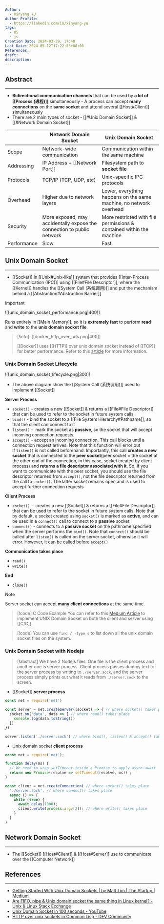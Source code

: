 ```yaml
---
Author:
  - Xinyang YU
Author Profile:
  - https://linkedin.com/in/xinyang-yu
tags:
  - OS
  - js
Creation Date: 2024-03-29, 17:48
Last Date: 2024-05-12T17:22:53+08:00
References: 
draft: 
description: 
---
```

## Abstract
---
- **Bidirectional communication channels** that can be used by **a lot of [[Process (进程)]]** simultaneously - A process can accept **many connections** on the **same socket** and attend several [[Host#Client]] simultaneously
- There are 2 main types of socket - [[#Unix Domain Socket]] & [[#Network Domain Socket]]


|             | Network Domain Socket                                                  | Unix Domain Socket                                                   |
| ----------- | ---------------------------------------------------------------------- | -------------------------------------------------------------------- |
| Scope       | Network-wide communication                                             | Communication within the same machine                                |
| Addressing  | IP Address + [[Network Port]]                                          | Filesystem path to **socket file**                                   |
| Protocols   | TCP/IP (TCP, UDP, etc)                                                 | Unix-specific IPC protocols                                          |
| Overhead    | Higher due to network layers                                           | Lower, everything happens on the same machine, no network overhead   |
| Security    | More exposed, may accidentally expose the connection to public network | More restricted with file permissions & contained within the machine |
| Performance | Slow                                                                   | Fast                                                                 |


## Unix Domain Socket
---
- [[Socket]] in [[Unix#Unix-like]] system that provides [[Inter-Process Communication (IPC)]] using [[File#File Descriptor]], where the [[Kernel]] handles the [[System Call (系统调用)]] and put the mechanism behind a [[Abstraction#Abstraction Barrier]]

>[!important]
> ![[unix_domain_socket_performance.png|400]]
> 
> Runs entirely in [[Main Memory]], so it is **extremely fast** to perform **read** and **write** to the **unix domain socket file**.

>[!info]
> ![[docker_http_over_uds.png|400]]
> 
> [[Docker]] uses [[HTTP]] over unix domain socket instead of [[TCP]] for better performance. Refer to this [article](https://dev.to/rajasegar/http-over-unix-sockets-in-common-lisp-4l72) for more information.


### Unix Domain Socket Lifecycle
![[unix_domain_socket_lifecycle.png|300]]

- The above diagram show the [[System Call (系统调用)]] used to implement [[Socket]]

**Server Process** 
- `socket()` - creates a new [[Socket]] & returns a [[File#File Descriptor]] that can be used to refer to the socket in future system calls
- `bind()` - bind the socket to a [[File System Hierarchy#Pathname]], so that the client can connect to it
- `listen()` -  mark the socket as **passive**, so the socket that will accept incoming connection requests
- `accept()` - accept an incoming connection. This call blocks until a connection request arrives. Note that this function will error out if `listen()` is not called beforehand. Importantly, this call **creates a new socket** that is connected to the **peer socket**(peer socket = the socket at the other end of the connection, in this case, socket created by client process) and **returns a file descriptor associated with it**. So, if you want to communicate with the peer socket, you should use the file descriptor returned from `accept()`, not the file descriptor returned from the call to `socket()`. The latter socket remains open and is used to accept further connection requests


**Client Process**
- `socket()` -  creates a new [[Socket]] & returns a [[File#File Descriptor]] that can be used to refer to the socket in future system calls. Note that by default, a socket created using `socket()` is marked as **active**, and can be used in a `connect()` call to connect to a **passive** socket
- `connect()` - connects to a **passive socket** on the pathname specified when the server performs the `bind()`. Note that `connect()` should be called after `listen()` is called on the server socket, otherwise it will error. However, it can be called before `accept()`

**Communication takes place**
- `read()`
- `write()`

**End**
- `close()`


>[!note]
> Server socket can accept **many client connections** at the same time.

>[!code] C Code Example
> You can refer to this [Medium Article](https://medium.com/swlh/getting-started-with-unix-domain-sockets-4472c0db4eb1) to implement UNIX Domain Socket on both the client and server using [[C/C]].

>[!code]
> You can use `find / -type s` to list down all the unix domain socket files on the system.

### Unix Domain Socket with Nodejs

>[!abstract]
> We have 2 Nodejs files. One file is the client process and another one is server process. Client process passes dummy text to the server process by writing to `./server.sock`, and the server process simply prints out what it reads from `./server.sock` to the screen.

- [[Socket]] **server process**

```js
const net = require('net')

const server = net.createServer((socket) => { // where socket() takes place
  socket.on('data', data => { // where read() takes place
    console.log(data.toString())
  })
})

server.listen('./server.sock') // where bind(), listen() & accept() take place
```

- Unix domain socket **client process**

```js
const net = require('net');

function delay(ms) {
  // We need to wrap setTimeout inside a Promise to apply async-await
  return new Promise(resolve => setTimeout(resolve, ms)) ;
}

const client = net.createConnection( // where socket() takes place
  './server.sock', // where connect() takes place
  async () => {
    while (true) {
      await delay(1000);
      client.write(process.argv[2]); // where write() takes place
    }
  }
)
```


## Network Domain Socket
---
- The [[Socket]] [[Host#Client]] & [[Host#Server]] use to communicate over the [[Computer Network]]

## References 
---
- [Getting Started With Unix Domain Sockets | by Matt Lim | The Startup | Medium](https://medium.com/swlh/getting-started-with-unix-domain-sockets-4472c0db4eb1)
- [Are FIFO, pipe & Unix domain socket the same thing in Linux kernel? - Unix & Linux Stack Exchange](https://unix.stackexchange.com/questions/75904/are-fifo-pipe-unix-domain-socket-the-same-thing-in-linux-kernel)
- [Unix Domain Socket in 100 seconds - YouTube](https://youtu.be/1UHaR54i3ak?si=M3ALYsHKrBrs4jsd)
- [HTTP over unix sockets in Common Lisp - DEV Community](https://dev.to/rajasegar/http-over-unix-sockets-in-common-lisp-4l72)